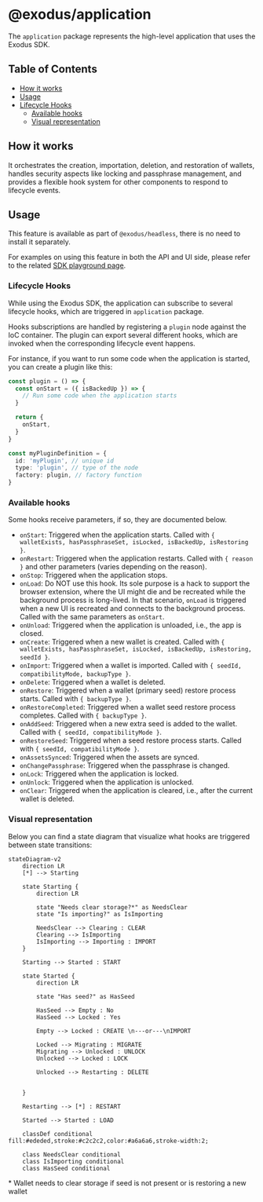 # @exodus/application

The `application` package represents the high-level application that
uses the Exodus SDK.

## Table of Contents

- [How it works](#how-it-works)
- [Usage](#usage)
- [Lifecycle Hooks](#lifecycle-hooks)
  - [Available hooks](#available-hooks)
  - [Visual representation](#visual-representation)

## How it works

It orchestrates the creation, importation, deletion, and restoration
of wallets, handles security aspects like locking and passphrase
management, and provides a flexible hook system for other components
to respond to lifecycle events.

## Usage

This feature is available as part of `@exodus/headless`, there is no
need to install it separately.

For examples on using this feature in both the API and UI side,
please refer to the related [SDK playground page](https://exodus-hydra.pages.dev/features/application).

### Lifecycle Hooks

While using the Exodus SDK, the application can subscribe to several
lifecycle hooks, which are triggered in `application` package.

Hooks subscriptions are handled by registering a `plugin` node
against the IoC container. The plugin can export several different
hooks, which are invoked when the corresponding lifecycle event happens.

For instance, if you want to run some code when the application is
started, you can create a plugin like this:

```typescript
const plugin = () => {
  const onStart = ({ isBackedUp }) => {
    // Run some code when the application starts
  }

  return {
    onStart,
  }
}

const myPluginDefinition = {
  id: 'myPlugin', // unique id
  type: 'plugin', // type of the node
  factory: plugin, // factory function
}
```

### Available hooks

Some hooks receive parameters, if so, they are documented below.

- `onStart`: Triggered when the application starts. Called with `{ walletExists, hasPassphraseSet, isLocked, isBackedUp, isRestoring }`.
- `onRestart`: Triggered when the application restarts. Called with `{ reason }` and other parameters (varies depending on the reason).
- `onStop`: Triggered when the application stops.
- `onLoad`: Do NOT use this hook. Its sole purpose is a hack to support the browser extension, where the UI might die and be recreated while the background process is long-lived. In that scenario, `onLoad` is triggered when a new UI is recreated and connects to the background process. Called with the same parameters as `onStart`.
- `onUnload`: Triggered when the application is unloaded, i.e.,
  the app is closed.
- `onCreate`: Triggered when a new wallet is created. Called with `{ walletExists, hasPassphraseSet, isLocked, isBackedUp, isRestoring, seedId }`.
- `onImport`: Triggered when a wallet is imported. Called with `{ seedId, compatibilityMode, backupType }`.
- `onDelete`: Triggered when a wallet is deleted.
- `onRestore`: Triggered when a wallet (primary seed) restore process starts. Called with `{ backupType }`.
- `onRestoreCompleted`: Triggered when a wallet seed restore process completes. Called with `{ backupType }`.
- `onAddSeed`: Triggered when a new extra seed is added to the wallet. Called with `{ seedId, compatibilityMode }`.
- `onRestoreSeed`: Triggered when a seed restore process starts. Called with `{ seedId, compatibilityMode }`.
- `onAssetsSynced`: Triggered when the assets are synced.
- `onChangePassphrase`: Triggered when the passphrase is changed.
- `onLock`: Triggered when the application is locked.
- `onUnlock`: Triggered when the application is unlocked.
- `onClear`: Triggered when the application is cleared, i.e.,
  after the current wallet is deleted.

### Visual representation

Below you can find a state diagram that visualize what hooks are triggered between state transitions:

```mermaid
stateDiagram-v2
    direction LR
    [*] --> Starting

    state Starting {
        direction LR

        state "Needs clear storage?*" as NeedsClear
        state "Is importing?" as IsImporting

        NeedsClear --> Clearing : CLEAR
        Clearing --> IsImporting
        IsImporting --> Importing : IMPORT
    }

    Starting --> Started : START

    state Started {
        direction LR

        state "Has seed?" as HasSeed

        HasSeed --> Empty : No
        HasSeed --> Locked : Yes

        Empty --> Locked : CREATE \n---or---\nIMPORT

        Locked --> Migrating : MIGRATE
        Migrating --> Unlocked : UNLOCK
        Unlocked --> Locked : LOCK

        Unlocked --> Restarting : DELETE


    }

    Restarting --> [*] : RESTART

    Started --> Started : LOAD

    classDef conditional fill:#ededed,stroke:#c2c2c2,color:#a6a6a6,stroke-width:2;

    class NeedsClear conditional
    class IsImporting conditional
    class HasSeed conditional
```

\* Wallet needs to clear storage if seed is not present or is restoring a new wallet
